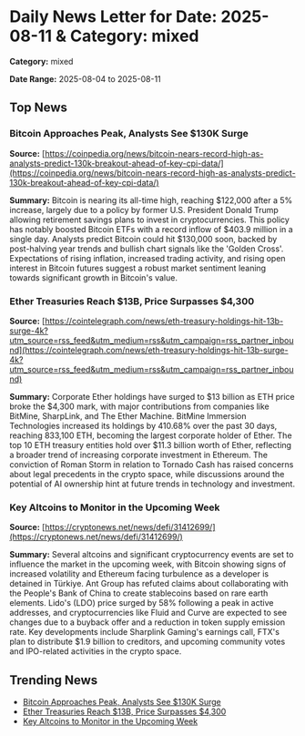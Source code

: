 
# Daily News Letter for Date: 2025-08-11 & Category: mixed

**Category:** mixed

**Date Range:** 2025-08-04 to 2025-08-11

## Top News
    
### Bitcoin Approaches Peak, Analysts See $130K Surge
**Source:** [https://coinpedia.org/news/bitcoin-nears-record-high-as-analysts-predict-130k-breakout-ahead-of-key-cpi-data/](https://coinpedia.org/news/bitcoin-nears-record-high-as-analysts-predict-130k-breakout-ahead-of-key-cpi-data/)

**Summary:** 
Bitcoin is nearing its all-time high, reaching $122,000 after a 5% increase, largely due to a policy by former U.S. President Donald Trump allowing retirement savings plans to invest in cryptocurrencies. This policy has notably boosted Bitcoin ETFs with a record inflow of $403.9 million in a single day. Analysts predict Bitcoin could hit $130,000 soon, backed by post-halving year trends and bullish chart signals like the 'Golden Cross'. Expectations of rising inflation, increased trading activity, and rising open interest in Bitcoin futures suggest a robust market sentiment leaning towards significant growth in Bitcoin's value.
    
### Ether Treasuries Reach $13B, Price Surpasses $4,300
**Source:** [https://cointelegraph.com/news/eth-treasury-holdings-hit-13b-surge-4k?utm_source=rss_feed&utm_medium=rss&utm_campaign=rss_partner_inbound](https://cointelegraph.com/news/eth-treasury-holdings-hit-13b-surge-4k?utm_source=rss_feed&utm_medium=rss&utm_campaign=rss_partner_inbound)

**Summary:** 
Corporate Ether holdings have surged to $13 billion as ETH price broke the $4,300 mark, with major contributions from companies like BitMine, SharpLink, and The Ether Machine. BitMine Immersion Technologies increased its holdings by 410.68% over the past 30 days, reaching 833,100 ETH, becoming the largest corporate holder of Ether. The top 10 ETH treasury entities hold over $11.3 billion worth of Ether, reflecting a broader trend of increasing corporate investment in Ethereum. The conviction of Roman Storm in relation to Tornado Cash has raised concerns about legal precedents in the crypto space, while discussions around the potential of AI ownership hint at future trends in technology and investment.
    
### Key Altcoins to Monitor in the Upcoming Week
**Source:** [https://cryptonews.net/news/defi/31412699/](https://cryptonews.net/news/defi/31412699/)

**Summary:** 
Several altcoins and significant cryptocurrency events are set to influence the market in the upcoming week, with Bitcoin showing signs of increased volatility and Ethereum facing turbulence as a developer is detained in Türkiye. Ant Group has refuted claims about collaborating with the People's Bank of China to create stablecoins based on rare earth elements. Lido's (LDO) price surged by 58% following a peak in active addresses, and cryptocurrencies like Fluid and Curve are expected to see changes due to a buyback offer and a reduction in token supply emission rate. Key developments include Sharplink Gaming's earnings call, FTX's plan to distribute $1.9 billion to creditors, and upcoming community votes and IPO-related activities in the crypto space.
    
## Trending News
- [Bitcoin Approaches Peak, Analysts See $130K Surge](https://coinpedia.org/news/bitcoin-nears-record-high-as-analysts-predict-130k-breakout-ahead-of-key-cpi-data/)
- [Ether Treasuries Reach $13B, Price Surpasses $4,300](https://cointelegraph.com/news/eth-treasury-holdings-hit-13b-surge-4k?utm_source=rss_feed&utm_medium=rss&utm_campaign=rss_partner_inbound)
- [Key Altcoins to Monitor in the Upcoming Week](https://cryptonews.net/news/defi/31412699/)
